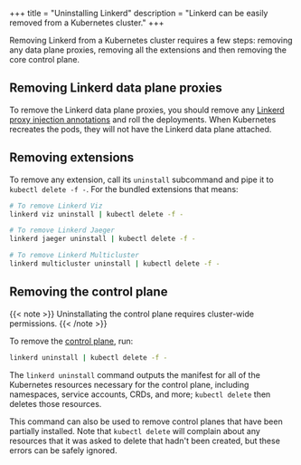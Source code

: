 +++
title = "Uninstalling Linkerd"
description = "Linkerd can be easily removed from a Kubernetes cluster."
+++

Removing Linkerd from a Kubernetes cluster requires a few steps: removing any
data plane proxies, removing all the extensions and then removing the core
control plane.

## Removing Linkerd data plane proxies

To remove the Linkerd data plane proxies, you should remove any [Linkerd proxy
injection annotations](/2.10/features/proxy-injection/) and roll the deployments.
When Kubernetes recreates the pods, they will not have the Linkerd data plane
attached.

## Removing extensions

To remove any extension, call its `uninstall` subcommand and pipe it to `kubectl
delete -f -`. For the bundled extensions that means:

```bash
# To remove Linkerd Viz
linkerd viz uninstall | kubectl delete -f -

# To remove Linkerd Jaeger
linkerd jaeger uninstall | kubectl delete -f -

# To remove Linkerd Multicluster
linkerd multicluster uninstall | kubectl delete -f -
```

## Removing the control plane

{{< note >}}
Uninstallating the control plane requires cluster-wide permissions.
{{< /note >}}

To remove the [control plane](/2.10/reference/architecture/#control-plane), run:

```bash
linkerd uninstall | kubectl delete -f -
```

The `linkerd uninstall` command outputs the manifest for all of the Kubernetes
resources necessary for the control plane, including namespaces, service
accounts, CRDs, and more; `kubectl delete` then deletes those resources.

This command can also be used to remove control planes that have been partially
installed. Note that `kubectl delete` will complain about any resources that it
was asked to delete that hadn't been created, but these errors can be safely
ignored.
